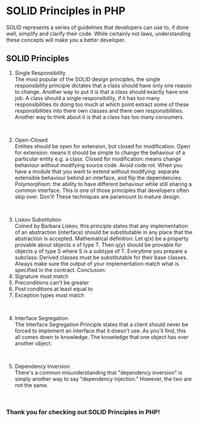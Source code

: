 # SOLID Principles in PHP

SOLID represents a series of guidelines that developers can use to, if done well, simplify and clarify their code. While certainly not laws, understanding these concepts will make you a better developer.

## SOLID Principles

1. Single Responsibility <br />
The most popular of the SOLID design principles, the single responsibility principle dictates that a class should have only one reason to change.
Another way to put it is that a class should exactly have one job.
A class should a single responsibility, if it has too many responsibilities its doing too much at which point extract some of these responsibilities into there own classes and there own responsibilities.
Another way to think about it is that a class has too many consumers.
<br />

2. Open-Closed <br />
Entities should be open for extension, but closed for modification.
Open for extension: means it should be simple to change the behaviour of a particular entity e.g. a class.
Closed for modification: means change behaviour without modifying source code.
Avoid code rot.
When you have a module that you want to extend without modifying: separate extensible behaviour behind an interface, and flip the dependencies.
Polymorphism: the ability to have different behaviour while still sharing a common interface.
This is one of those principles that developers often skip over. Don't! These techniques are paramount to mature design.
<br />

3. Liskov Substitution <br />
Coined by Barbara Liskov, this principle states that any implementation of an abstraction (interface) should be substitutable in any place that the abstraction is accepted.
Mathematical definition: Let q(x) be a property provable about objects x of type T.
Then q(y) should be provable for objects y of type S where S is a subtype of T.
Everytime you prepare a subclass: Derived classes must be substitutable for their base classes.
Always make sure the output of your implementation match what is specified in the contract.
Conclusion:
1. Signature must match
2. Preconditions can't be greater
3. Post conditions at least equal to
4. Exception types must match
<br />

4. Interface Segregation <br />
The Interface Segregation Principle states that a client should never be forced to implement an interface that it doesn’t use. As you'll find, this all comes down to knowledge.
The knowledge that one object has over another object.
<br />

5. Dependency Inversion <br />
There's a common misunderstanding that "dependency inversion" is simply another way to say "dependency injection." However, the two are not the same.
<br />


### Thank you for checking out SOLID Principles in PHP!
